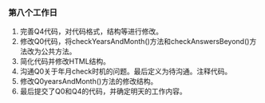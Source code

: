 ### 第八个工作日
1. 完善Q4代码，对代码格式，结构等进行修改。
2. 修改Q0代码，将checkYearsAndMonth()方法和checkAnswersBeyond()方法改为公共方法。
3. 简化代码并修改HTML结构。
4. 沟通Q0关于年月check时机的问题。最后定义为待沟通。注释代码。
5. 修改Q0yearsAndMonth()方法的修改结构。
6. 最后提交了Q0和Q4的代码，并确定明天的工作内容。